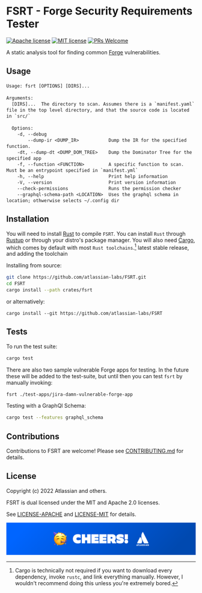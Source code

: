 # FSRT - Forge Security Requirements Tester

[![Apache license](https://img.shields.io/badge/license-Apache%202.0-blue.svg?style=flat-square)](LICENSE-APACHE) [![MIT license](https://img.shields.io/badge/license-MIT-blue.svg?style=flat-square)](LICENSE-MIT) [![PRs Welcome](https://img.shields.io/badge/PRs-welcome-brightgreen.svg?style=flat-square)](CONTRIBUTING.md)

A static analysis tool for finding common [Forge][1] vulnerabilities.

[1]: https://developer.atlassian.com/platform/forge "Forge platform"

## Usage

```text
Usage: fsrt [OPTIONS] [DIRS]...

Arguments:
  [DIRS]...  The directory to scan. Assumes there is a `manifest.yaml` file in the top level directory, and that the source code is located in `src/`

  Options:
    -d, --debug
        --dump-ir <DUMP_IR>           Dump the IR for the specified function.
    -dt, --dump-dt <DUMP_DOM_TREE>    Dump the Dominator Tree for the specified app
    -f, --function <FUNCTION>         A specific function to scan. Must be an entrypoint specified in `manifest.yml`
    -h, --help                        Print help information
    -V, --version                     Print version information
    --check-permissions               Runs the permission checker
    --graphql-schema-path <LOCATION>  Uses the graphql schema in location; othwerwise selects ~/.config dir  
```

## Installation

You will need to install [Rust] to compile `FSRT`. You can install `Rust` through [Rustup] or through your distro's package manager. You will also
need [Cargo], which comes by default with most `Rust toolchains`.[^1]
latest stable release, and adding the toolchain

[^1]: Cargo is technically not required if you want to download every dependency, invoke `rustc`, and link everything manually. However, I wouldn't recommend doing this unless you're extremely bored.

[Rust]: https://www.rust-lang.org/
[Rustup]: https://github.com/rust-lang/rustup "Rustup"
[Cargo]: https://github.com/rust-lang/cargo

Installing from source:

```sh
git clone https://github.com/atlassian-labs/FSRT.git
cd FSRT
cargo install --path crates/fsrt
```

or alternatively:

```text
cargo install --git https://github.com/atlassian-labs/FSRT
```

## Tests

To run the test suite:

```sh
cargo test
```

There are also two sample vulnerable Forge apps for testing. In the future these will be added to the test-suite, but
until then you can test `fsrt` by manually invoking:

```sh
fsrt ./test-apps/jira-damn-vulnerable-forge-app
```

Testing with a GraphQl Schema:

```sh
cargo test --features graphql_schema
```

## Contributions

Contributions to FSRT are welcome! Please see [CONTRIBUTING.md](CONTRIBUTING.md) for details.

## License

Copyright (c) 2022 Atlassian and others.

FSRT is dual licensed under the MIT and Apache 2.0 licenses.

See [LICENSE-APACHE](LICENSE-APACHE) and [LICENSE-MIT](LICENSE-MIT) for details.

[![With â¤ï¸ from Atlassian](https://raw.githubusercontent.com/atlassian-internal/oss-assets/master/banner-cheers.png)](https://www.atlassian.com)
